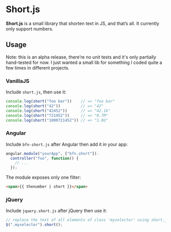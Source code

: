 # Short.js

**Short.js** is a small library that shorten text in JS, and that’s all. It
currently only support numbers.

## Usage

Note: this is an alpha release, there’re no unit tests and it's only partially
hand-tested for now. I just wanted a small lib for something I coded quite a
few times in different projects.

### VanillaJS

Include `short.js`, then use it:

```js
console.log(short("foo bar"))    // => "foo bar"
console.log(short("42"))         // => "42"
console.log(short("42452"))      // => "42.1k"
console.log(short("721452"))     // => "0.7M"
console.log(short("1000721452")) // => "1.0G"
```

### Angular

Include `bfn-short.js` after Angular then add it in your app:

```js
angular.module("yourApp", ["bfn.short"]).
  controller("foo", function() {
    // ...
  });
```

The module exposes only one filter:

```html
<span>{{ thenumber | short }}</span>
```

### jQuery

Include `jquery.short.js` after jQuery then use it:

```js
// replace the text of all elements of class 'myselector' using short.js
$(".myselector").short();
```

